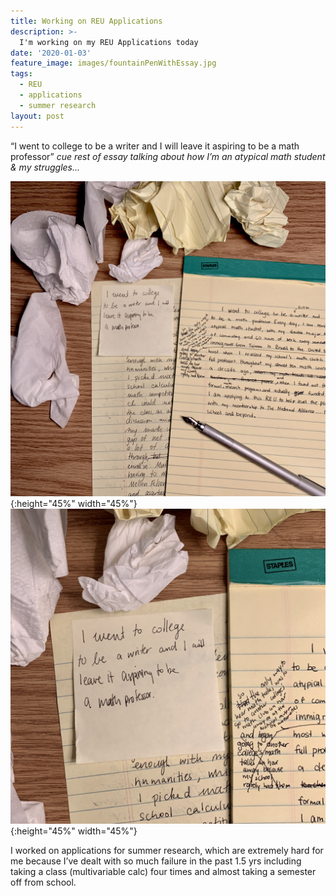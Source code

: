 ```yaml
---
title: Working on REU Applications
description: >-
  I'm working on my REU Applications today
date: '2020-01-03'
feature_image: images/fountainPenWithEssay.jpg
tags:
  - REU
  - applications
  - summer research
layout: post
---
```


“I went to college to be a writer and I will leave it aspiring to be a math professor” *cue rest of essay talking about how I’m an atypical math student & my struggles...*

<!--more-->

![A flatlay of my essay](images/EssayFar.jpg){:height="45%" width="45%"} ![Closeup of a post it saying "I went to college to be a writer and I will leave it aspiring to be a math professor”](images/PostitCloseup.jpg){:height="45%" width="45%"}
  




I worked on applications for summer research, which are extremely hard for me because I’ve dealt with so much failure in the past 1.5 yrs including taking a class (multivariable calc) four times and almost taking a semester off from school. 
